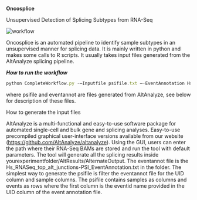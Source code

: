 **Oncosplice**

Unsupervised Detection of Splicing Subtypes from RNA-Seq

![workflow](images/workflow.png)

Oncosplice is an automated pipeline to identify sample subtypes in an unsupervised manner for splicing data. It is mainly written in python and makes some calls to R scripts. It usually takes input files generated from the AltAnalyze splicing pipeline. 

***How to run the workflow***

```javascript
python CompleteWorkflow.py -—Inputfile psifile.txt —-EventAnnotation Hs_RNASeq_top_alt_junctions-PSI_EventAnnotation.txt
```

where psifile and eventannot are files generated from AltAnalyze, see below for description of these files.

How to generate the input files

AltAnalyze is a multi-functional and easy-to-use software package for automated single-cell and bulk gene and splicing analyses. Easy-to-use precompiled graphical user-interface versions available from our website (https://github.com/AltAnalyze/altanalyze). Using the GUI, users can enter the path where their RNA-Seq BAMs are stored and run the tool with default parameters. The tool will generate all the splicing results inside yourexperimentfolder/AltResults/AlternateOutput. The eventannot file is the Hs_RNASeq_top_alt_junctions-PSI_EventAnnotation.txt in the folder. The simplest way to generate the psifile is filter the eventannot file for the UID column and sample columns. The psifile contains samples as columns and events as rows where the first column is the eventid name provided in the UID column of the event annotation file.